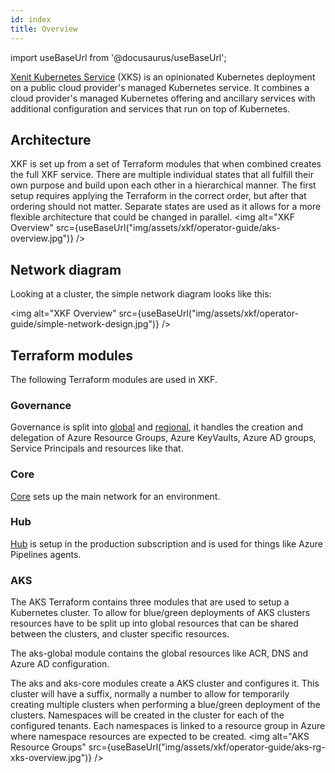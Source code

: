 ```yaml
---
id: index
title: Overview
---
```


import useBaseUrl from '@docusaurus/useBaseUrl';

[Xenit Kubernetes Service](https://xenit.se/it-tjanster/kubernetes-service/) (XKS) is an opinionated Kubernetes deployment on a public cloud provider's managed Kubernetes service. It combines a cloud provider's managed Kubernetes offering and ancillary services with additional configuration and services that run on top of Kubernetes.

## Architecture

XKF is set up from a set of Terraform modules that when combined creates the full XKF service. There are multiple individual states that all fulfill their own purpose and build
upon each other in a hierarchical manner. The first setup requires applying the Terraform in the correct order, but after that ordering should not matter. Separate states are used
as it allows for a more flexible architecture that could be changed in parallel.
<img alt="XKF Overview" src={useBaseUrl("img/assets/xkf/operator-guide/aks-overview.jpg")} />

## Network diagram

Looking at a cluster, the simple network diagram looks like this:

<img alt="XKF Overview" src={useBaseUrl("img/assets/xkf/operator-guide/simple-network-design.jpg")} />

## Terraform modules

The following Terraform modules are used in XKF.

### Governance

Governance is split into [global](https://github.com/XenitAB/terraform-modules/tree/main/modules/azure/governance-global) and [regional](https://github.com/XenitAB/terraform-modules/tree/main/modules/azure/governance-regional), it handles the creation and delegation of Azure Resource Groups, Azure KeyVaults, Azure AD groups, Service Principals and resources like that.

### Core

[Core](https://github.com/XenitAB/terraform-modules/tree/main/modules/azure/core) sets up the main network for an environment.

### Hub

[Hub](https://github.com/XenitAB/terraform-modules/tree/main/modules/azure/hub) is setup in the production subscription and is used for things like Azure Pipelines agents.

### AKS

The AKS Terraform contains three modules that are used to setup a Kubernetes cluster. To allow for blue/green deployments of AKS clusters resources have to be split up into
global resources that can be shared between the clusters, and cluster specific resources.

The aks-global module contains the global resources like ACR, DNS and Azure AD configuration.

The aks and aks-core modules create a AKS cluster and configures it. This cluster will have a suffix, normally a number to allow for temporarily creating multiple clusters
when performing a blue/green deployment of the clusters. Namespaces will be created in the cluster for each of the configured tenants. Each namespaces is linked to a resource
group in Azure where namespace resources are expected to be created.
<img alt="AKS Resource Groups" src={useBaseUrl("img/assets/xkf/operator-guide/aks-rg-xks-overview.jpg")} />
